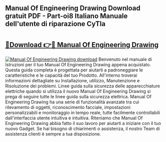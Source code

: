 ## Manual Of Engineering Drawing Download gratuit PDF - Part-oi8 Italiano Manuale dell'utente di riparazione CyTIa

# <h2><a href="http://df9ci11.blite.top/?on=Manual+Of+Engineering+Drawing">🔗Download 👉🔴 Manual Of Engineering Drawing</a></h2>

[![Manual Of Engineering Drawing download](https://i.imgur.com/lujVjoI.png)](http://df9ci11.blite.top/?on=Manual+Of+Engineering+Drawing)
Benvenuto nel manuale di Istruzioni per il tuo Manual Of Engineering Drawing appena acquistato. Questa guida completa è progettata per aiutarti a padroneggiare le caratteristiche e le capacità del tuo Prodotto. All'interno troverai informazioni dettagliate su Installazione, utilizzo, Manutenzione e Risoluzione dei problemi. Linee guida sulla sicurezza delle apparecchiature elettriche quando si utilizza il nuovo Manual Of Engineering Drawing si prega di seguire tutte le linee guida sulla sicurezza elettrica. Manual Of Engineering Drawing ha una serie di funzionalità avanzate tra cui rilevamento di oggetti, riconoscimento facciale, impostazioni personalizzabili e monitoraggio in tempo reale, tutte facilmente controllabili dall'interfaccia utente intuitiva e intuitiva. Riteniamo che Manual Of Engineering Drawing abbia fatto il suo lavoro per aiutarti a iniziare con il tuo nuovo Gadget. Se hai bisogno di chiarimenti o assistenza, il nostro Team di assistenza clienti è sempre a tua disposizione.
